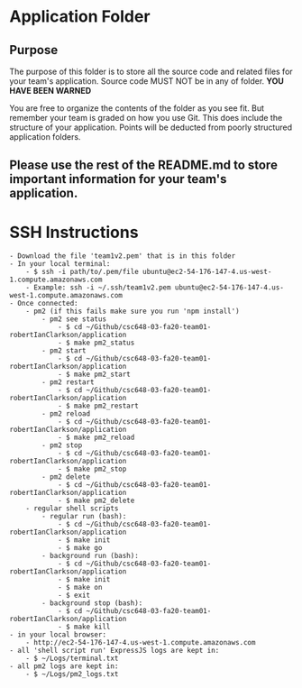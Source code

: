 # Application Folder

## Purpose
The purpose of this folder is to store all the source code and related files for your team's application. Source code MUST NOT be in any of folder. <strong>YOU HAVE BEEN WARNED</strong>

You are free to organize the contents of the folder as you see fit. But remember your team is graded on how you use Git. This does include the structure of your application. Points will be deducted from poorly structured application folders.

## Please use the rest of the README.md to store important information for your team's application.

# SSH Instructions
    - Download the file 'team1v2.pem' that is in this folder
    - In your local terminal:
        - $ ssh -i path/to/.pem/file ubuntu@ec2-54-176-147-4.us-west-1.compute.amazonaws.com
        - Example: ssh -i ~/.ssh/team1v2.pem ubuntu@ec2-54-176-147-4.us-west-1.compute.amazonaws.com
    - Once connected:
        - pm2 (if this fails make sure you run 'npm install')
            - pm2 see status
                - $ cd ~/Github/csc648-03-fa20-team01-robertIanClarkson/application
                - $ make pm2_status
            - pm2 start
                - $ cd ~/Github/csc648-03-fa20-team01-robertIanClarkson/application
                - $ make pm2_start
            - pm2 restart
                - $ cd ~/Github/csc648-03-fa20-team01-robertIanClarkson/application
                - $ make pm2_restart
            - pm2 reload
                - $ cd ~/Github/csc648-03-fa20-team01-robertIanClarkson/application
                - $ make pm2_reload
            - pm2 stop
                - $ cd ~/Github/csc648-03-fa20-team01-robertIanClarkson/application
                - $ make pm2_stop
            - pm2 delete
                - $ cd ~/Github/csc648-03-fa20-team01-robertIanClarkson/application
                - $ make pm2_delete
        - regular shell scripts
            - regular run (bash):
                - $ cd ~/Github/csc648-03-fa20-team01-robertIanClarkson/application
                - $ make init
                - $ make go
            - background run (bash):
                - $ cd ~/Github/csc648-03-fa20-team01-robertIanClarkson/application
                - $ make init
                - $ make on
                - $ exit
            - background stop (bash):
                - $ cd ~/Github/csc648-03-fa20-team01-robertIanClarkson/application
                - $ make kill
    - in your local browser:
        - http://ec2-54-176-147-4.us-west-1.compute.amazonaws.com
    - all 'shell script run' ExpressJS logs are kept in:
        - $ ~/Logs/terminal.txt
    - all pm2 logs are kept in:
        - $ ~/Logs/pm2_logs.txt